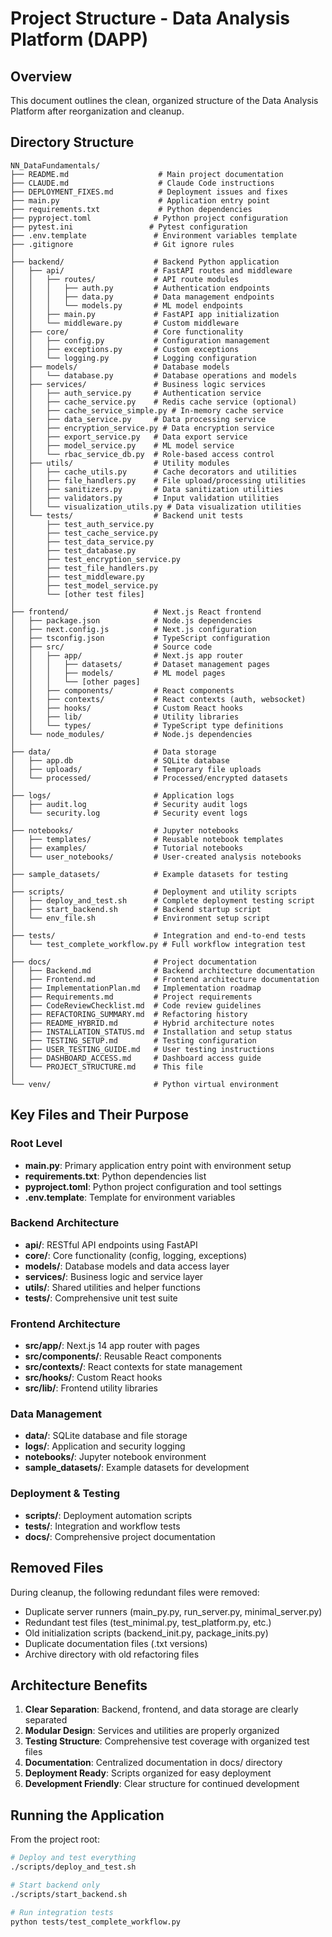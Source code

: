 # Project Structure - Data Analysis Platform (DAPP)

## Overview
This document outlines the clean, organized structure of the Data Analysis Platform after reorganization and cleanup.

## Directory Structure

```
NN_DataFundamentals/
├── README.md                    # Main project documentation
├── CLAUDE.md                    # Claude Code instructions
├── DEPLOYMENT_FIXES.md          # Deployment issues and fixes
├── main.py                      # Application entry point
├── requirements.txt             # Python dependencies
├── pyproject.toml              # Python project configuration
├── pytest.ini                 # Pytest configuration
├── .env.template               # Environment variables template
├── .gitignore                  # Git ignore rules
│
├── backend/                    # Backend Python application
│   ├── api/                    # FastAPI routes and middleware
│   │   ├── routes/             # API route modules
│   │   │   ├── auth.py         # Authentication endpoints
│   │   │   ├── data.py         # Data management endpoints
│   │   │   └── models.py       # ML model endpoints
│   │   ├── main.py             # FastAPI app initialization
│   │   └── middleware.py       # Custom middleware
│   ├── core/                   # Core functionality
│   │   ├── config.py           # Configuration management
│   │   ├── exceptions.py       # Custom exceptions
│   │   └── logging.py          # Logging configuration
│   ├── models/                 # Database models
│   │   └── database.py         # Database operations and models
│   ├── services/               # Business logic services
│   │   ├── auth_service.py     # Authentication service
│   │   ├── cache_service.py    # Redis cache service (optional)
│   │   ├── cache_service_simple.py # In-memory cache service
│   │   ├── data_service.py     # Data processing service
│   │   ├── encryption_service.py # Data encryption service
│   │   ├── export_service.py   # Data export service
│   │   ├── model_service.py    # ML model service
│   │   └── rbac_service_db.py  # Role-based access control
│   ├── utils/                  # Utility modules
│   │   ├── cache_utils.py      # Cache decorators and utilities
│   │   ├── file_handlers.py    # File upload/processing utilities
│   │   ├── sanitizers.py       # Data sanitization utilities
│   │   ├── validators.py       # Input validation utilities
│   │   └── visualization_utils.py # Data visualization utilities
│   └── tests/                  # Backend unit tests
│       ├── test_auth_service.py
│       ├── test_cache_service.py
│       ├── test_data_service.py
│       ├── test_database.py
│       ├── test_encryption_service.py
│       ├── test_file_handlers.py
│       ├── test_middleware.py
│       ├── test_model_service.py
│       └── [other test files]
│
├── frontend/                   # Next.js React frontend
│   ├── package.json            # Node.js dependencies
│   ├── next.config.js          # Next.js configuration
│   ├── tsconfig.json           # TypeScript configuration
│   ├── src/                    # Source code
│   │   ├── app/                # Next.js app router
│   │   │   ├── datasets/       # Dataset management pages
│   │   │   ├── models/         # ML model pages
│   │   │   └── [other pages]
│   │   ├── components/         # React components
│   │   ├── contexts/           # React contexts (auth, websocket)
│   │   ├── hooks/              # Custom React hooks
│   │   ├── lib/                # Utility libraries
│   │   └── types/              # TypeScript type definitions
│   └── node_modules/           # Node.js dependencies
│
├── data/                       # Data storage
│   ├── app.db                  # SQLite database
│   ├── uploads/                # Temporary file uploads
│   └── processed/              # Processed/encrypted datasets
│
├── logs/                       # Application logs
│   ├── audit.log               # Security audit logs
│   └── security.log            # Security event logs
│
├── notebooks/                  # Jupyter notebooks
│   ├── templates/              # Reusable notebook templates
│   ├── examples/               # Tutorial notebooks
│   └── user_notebooks/         # User-created analysis notebooks
│
├── sample_datasets/            # Example datasets for testing
│
├── scripts/                    # Deployment and utility scripts
│   ├── deploy_and_test.sh      # Complete deployment testing script
│   ├── start_backend.sh        # Backend startup script
│   └── env_file.sh             # Environment setup script
│
├── tests/                      # Integration and end-to-end tests
│   └── test_complete_workflow.py # Full workflow integration test
│
├── docs/                       # Project documentation
│   ├── Backend.md              # Backend architecture documentation
│   ├── Frontend.md             # Frontend architecture documentation
│   ├── ImplementationPlan.md   # Implementation roadmap
│   ├── Requirements.md         # Project requirements
│   ├── CodeReviewChecklist.md  # Code review guidelines
│   ├── REFACTORING_SUMMARY.md  # Refactoring history
│   ├── README_HYBRID.md        # Hybrid architecture notes
│   ├── INSTALLATION_STATUS.md  # Installation and setup status
│   ├── TESTING_SETUP.md        # Testing configuration
│   ├── USER_TESTING_GUIDE.md   # User testing instructions
│   ├── DASHBOARD_ACCESS.md     # Dashboard access guide
│   └── PROJECT_STRUCTURE.md    # This file
│
└── venv/                       # Python virtual environment
```

## Key Files and Their Purpose

### Root Level
- **main.py**: Primary application entry point with environment setup
- **requirements.txt**: Python dependencies list
- **pyproject.toml**: Python project configuration and tool settings
- **.env.template**: Template for environment variables

### Backend Architecture
- **api/**: RESTful API endpoints using FastAPI
- **core/**: Core functionality (config, logging, exceptions)
- **models/**: Database models and data access layer
- **services/**: Business logic and service layer
- **utils/**: Shared utilities and helper functions
- **tests/**: Comprehensive unit test suite

### Frontend Architecture  
- **src/app/**: Next.js 14 app router with pages
- **src/components/**: Reusable React components
- **src/contexts/**: React contexts for state management
- **src/hooks/**: Custom React hooks
- **src/lib/**: Frontend utility libraries

### Data Management
- **data/**: SQLite database and file storage
- **logs/**: Application and security logging
- **notebooks/**: Jupyter notebook environment
- **sample_datasets/**: Example datasets for development

### Deployment & Testing
- **scripts/**: Deployment automation scripts
- **tests/**: Integration and workflow tests
- **docs/**: Comprehensive project documentation

## Removed Files
During cleanup, the following redundant files were removed:
- Duplicate server runners (main_py.py, run_server.py, minimal_server.py)
- Redundant test files (test_minimal.py, test_platform.py, etc.)
- Old initialization scripts (backend_init.py, package_inits.py)
- Duplicate documentation files (.txt versions)
- Archive directory with old refactoring files

## Architecture Benefits
1. **Clear Separation**: Backend, frontend, and data storage are clearly separated
2. **Modular Design**: Services and utilities are properly organized
3. **Testing Structure**: Comprehensive test coverage with organized test files
4. **Documentation**: Centralized documentation in docs/ directory
5. **Deployment Ready**: Scripts organized for easy deployment
6. **Development Friendly**: Clear structure for continued development

## Running the Application
From the project root:
```bash
# Deploy and test everything
./scripts/deploy_and_test.sh

# Start backend only  
./scripts/start_backend.sh

# Run integration tests
python tests/test_complete_workflow.py
```